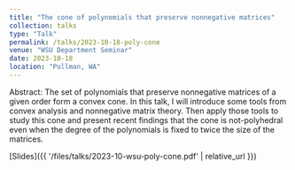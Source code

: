 ```yaml
---
title: "The cone of polynomials that preserve nonnegative matrices"
collection: talks
type: "Talk"
permalink: /talks/2023-10-18-poly-cone
venue: "WSU Department Seminar"
date: 2023-10-18
location: "Pullman, WA"
---
```


Abstract: The set of polynomials that preserve nonnegative matrices of a given order form a convex cone. In this talk, I will introduce some tools from convex analysis and nonnegative matrix theory. Then apply those tools to study this cone and present recent findings that the cone is not-polyhedral even when the degree of the polynomials is fixed to twice the size of the matrices. 

[Slides]({{ '/files/talks/2023-10-wsu-poly-cone.pdf' | relative_url }})